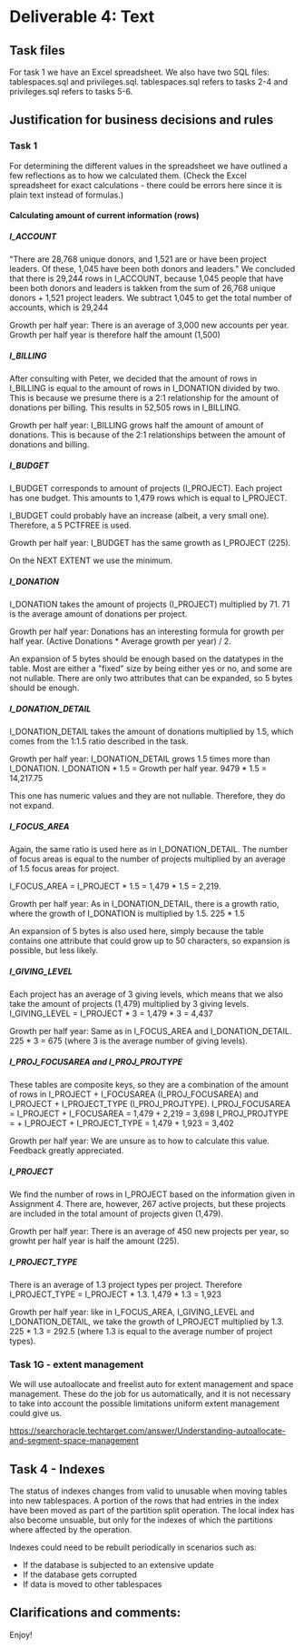 # Deliverable 4: Text
## Task files
For task 1 we have an Excel spreadsheet.
We also have two SQL files: tablespaces.sql and privileges.sql. tablespaces.sql refers to tasks 2-4 and privileges.sql refers to tasks 5-6.

## Justification for business decisions and rules
### Task 1
For determining the different values in the spreadsheet we have outlined a few reflections as to how we calculated them.
(Check the Excel spreadsheet for exact calculations - there could be errors here since it is plain text instead of formulas.)

#### Calculating amount of current information (rows)
##### I_ACCOUNT
"There are 28,768 unique donors, and 1,521 are or have been project leaders. Of these, 1,045 have been both donors and leaders." We concluded that there is 29,244 rows in I_ACCOUNT, because 1,045 people that have been both donors and leaders is takken from the sum of 26,768 unique donors + 1,521 project leaders. We subtract 1,045 to get the total number of accounts, which is 29,244

Growth per half year: There is an average of 3,000 new accounts per year. Growth per half year is therefore half the amount (1,500)

##### I_BILLING
After consulting with Peter, we decided that the amount of rows in I_BILLING is equal to the amount of rows in I_DONATION divided by two. This is because we presume there is a 2:1 relationship for the amount of donations per billing. This results in 52,505 rows in I_BILLING.

Growth per half year: I_BILLING grows half the amount of amount of donations. This is because of the 2:1 relationships between the amount of donations and billing. 

##### I_BUDGET
I_BUDGET corresponds to amount of projects (I_PROJECT). Each project has one budget. This amounts to 1,479 rows which is equal to I_PROJECT.

I_BUDGET could probably have an increase (albeit, a very small one). Therefore, a 5 PCTFREE is used.

Growth per half year: I_BUDGET has the same growth as I_PROJECT (225). 

On the NEXT EXTENT we use the minimum. 

##### I_DONATION
I_DONATION takes the amount of projects (I_PROJECT) multiplied by 71. 71 is the average amount of donations per project.

Growth per half year: Donations has an interesting formula for growth per half year. (Active Donations * Average growth per year) / 2.

An expansion of 5 bytes should be enough based on the datatypes in the table. Most are either a "fixed" size by being either yes or no, and some are not nullable. There are only two attributes that can be expanded, so 5 bytes should be enough.

##### I_DONATION_DETAIL
I_DONATION_DETAIL takes the amount of donations multiplied by 1.5, which comes from the 1:1.5 ratio described 
in the task.

Growth per half year: I_DONATION_DETAIL grows 1.5 times more than I_DONATION. I_DONATION * 1.5 = Growth per half year. 9479 * 1.5 = 14,217.75

This one has numeric values and they are not nullable. Therefore, they do not expand.

##### I_FOCUS_AREA
Again, the same ratio is used here as in I_DONATION_DETAIL. The number of focus areas is equal to the number of projects multiplied by an average of 1.5 focus areas for project.

I_FOCUS_AREA = I_PROJECT * 1.5 = 1,479 * 1.5 = 2,219.

Growth per half year: As in I_DONATION_DETAIL, there is a growth ratio, where the growth of I_DONATION is multiplied by 1.5. 225 * 1.5

An expansion of 5 bytes is also used here, simply because the table contains one attribute that could grow up to 50 characters, so expansion is possible, but less likely.

##### I_GIVING_LEVEL
Each project has an average of 3 giving levels, which means that we also take the amount of projects (1,479) multiplied by 3 giving levels.
I_GIVING_LEVEL = I_PROJECT * 3 = 1,479 * 3 = 4,437

Growth per half year: Same as in I_FOCUS_AREA and I_DONATION_DETAIL. 225 * 3 = 675 (where 3 is the average number of giving levels).

##### I_PROJ_FOCUSAREA and I_PROJ_PROJTYPE
These tables are composite keys, so they are a combination of the amount of rows in I_PROJECT + I_FOCUSAREA (I_PROJ_FOCUSAREA) and I_PROJECT + I_PROJECT_TYPE (I_PROJ_PROJTYPE). 
I_PROJ_FOCUSAREA = I_PROJECT + I_FOCUSAREA = 1,479 + 2,219 = 3,698
I_PROJ_PROJTYPE = + I_PROJECT + I_PROJECT_TYPE = 1,479 + 1,923 = 3,402

Growth per half year: We are unsure as to how to calculate this value. Feedback greatly appreciated.

##### I_PROJECT
We find the number of rows in I_PROJECT based on the information given in Assignment 4. There are, however, 267 active projects, but these projects are included in the total amount of projects given (1,479).

Growth per half year: There is an average of 450 new projects per year, so growht per half year is half the amount (225). 

##### I_PROJECT_TYPE
There is an average of 1.3 project types per project. Therefore I_PROJECT_TYPE = I_PROJECT * 1.3.
1,479 * 1.3 = 1,923

Growth per half year: like in I_FOCUS_AREA, I_GIVING_LEVEL and I_DONATION_DETAIL, we take the growth of I_PROJECT multiplied by 1.3. 225 * 1.3 = 292.5 (where 1.3 is equal to the average number of project types).

### Task 1G - extent management
We will use autoallocate and freelist auto for extent management and space management. These do the job for us automatically, and it is not necessary to take into account the possible limitations uniform extent management could give us. 

https://searchoracle.techtarget.com/answer/Understanding-autoallocate-and-segment-space-management 

## Task 4 - Indexes
The status of indexes changes from valid to unusable when moving tables into new tablespaces. A portion of the rows that had entries in the index have been moved as part of the partition split operation. The local index has also become unsuable, but only for the indexes of which the partitions where affected by the operation.

Indexes could need to be rebuilt periodically in scenarios such as:
- If the database is subjected to an extensive update
- If the database gets corrupted
- If data is moved to other tablespaces

## Clarifications and comments:

Enjoy!
